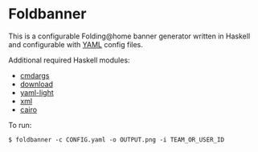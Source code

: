 # Foldbanner #

This is a configurable Folding@home banner generator written in Haskell and
configurable with [YAML](http://www.yaml.org/) config files.

Additional required Haskell modules:
* [cmdargs](http://hackage.haskell.org/package/cmdargs)
* [download](http://hackage.haskell.org/package/download)
* [yaml-light](http://hackage.haskell.org/package/yaml-light)
* [xml](http://hackage.haskell.org/package/xml)
* [cairo](http://hackage.haskell.org/package/cairo)

To run:

    $ foldbanner -c CONFIG.yaml -o OUTPUT.png -i TEAM_OR_USER_ID
